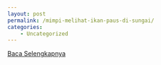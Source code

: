 ```yaml
---
layout: post
permalink: /mimpi-melihat-ikan-paus-di-sungai/
categories:
    - Uncategorized
---
```


[Baca Selengkapnya](/03)